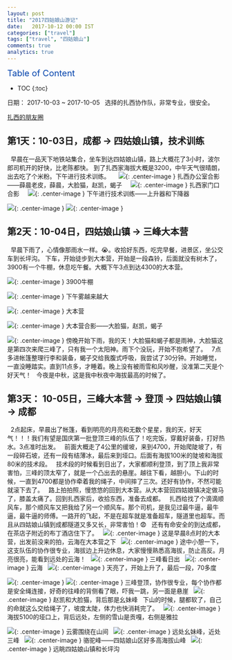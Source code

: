 ```yaml
---
layout: post
title: "2017四姑娘山游记"
date:   2017-10-12 00:00 IST
categories: ["travel"]
tags: ["travel", "四姑娘山"]
comments: true
analytics: true
---
```


<span/>

<span style="color: #0645ad; font-size:20px">Table of Content<span/>

  * TOC
  {:toc}

日期： 2017-10-03 ~ 2017-10-05
 
选择的扎西协作队，非常专业，很安全。

[扎西的朋友圈](https://mp.weixin.qq.com/s?__biz=MzAxMzE0NDkyMA==&mid=2654142063&idx=1&sn=1920a79a5ffae73b1eca423f75fb06b1&chksm=80615858b716d14e13d18af075e36fc6f7d651cd405cab6f53e7f3cb1c987f241d6d12b84ba7&mpshare=1&scene=1&srcid=10052L4j94A1DoTv7RxUolZk&key=04f08709c100f7bd80b5472761dfa43fe60496946dc5b653d3fd0ea1f19353cf4ddc388ee74ced5cb4a5b8ba3d85c3b7a39a8c2a3b03834144a16a0ecf34edd680c122dc769cfbb3177193ef9e086d62&ascene=0&uin=MjMwNTE4NTUyMQ%3D%3D&devicetype=iMac+MacBookPro11%2C3+OSX+OSX+10.11.4+build(15E65)&version=12020610&nettype=WIFI&fontScale=100&pass_ticket=wMS3Zz%2Fyf0PyP4sOQ2xoUZ84WYXQF3FqJ6yDpI9w4oVnf65d02pGykpqGnqIvsIY)
 
## 第1天：10-03日，成都 -> 四姑娘山镇，技术训练
 
早晨在一品天下地铁站集合，坐车到达四姑娘山镇，路上大概花了3小时，波尔郎司机开的好快，比老陈都快。
到了扎西家海拔大概是3200，中午天气很晴朗，出去吃了个米粉。下午进行技术训练。
 
 
![](/images/2017101401.jpeg){: .center-image }
扎西办公室合影——薛晨老皮，薛晨，大脸猫，赵凯，蝎子
 
 
![](/images/2017101402.jpeg){: .center-image }
扎西家门口合影
 
 
![](/images/2017101403.jpeg){: .center-image }
下午进行技术训练——上升器和下降器

![](/images/2017101404.jpeg){: .center-image }
![](/images/2017101405.jpeg){: .center-image }

## 第2天：10-04日，四姑娘山镇 -> 三峰大本营 
 
早晨下雨了，心情像那雨水一样。😭。收拾好东西，吃完早餐，进景区，坐公交车到长坪沟。
下车，开始徒步到大本营，开始是一段森铃，后面就没有树木了，3900有一个牛棚，休息吃午餐。大概下午3点到达4300的大本营。

![](/images/2017101406.jpeg){: .center-image }
3900牛棚

![](/images/2017101407.jpeg){: .center-image }
下午雾越来越大

![](/images/2017101408.jpeg){: .center-image }
大本营

![](/images/2017101409.jpeg){: .center-image }
大本营合影——大脸猫，赵凯，蝎子

![](/images/2017101410.jpeg){: .center-image }
傍晚开始下雨，我的天！大脸猫和蝎子都是雨神，大脸猫这是第四次来爬三峰了，只有我一个太阳神。雨下个没玩，开始不抱希望了。
 
7点多进帐篷整理行李和装备，蝎子交给我腹式呼吸，我尝试了30分钟。开始睡觉，一直没睡踏实。直到11点多，才睡着。晚上没有被雨雪和风吵醒，没准第二天是个好天气！
 
今夜是中秋，这是我中秋夜中海拔最高的时候了。
 
 
## 第3天： 10-05日，三峰大本营 -> 登顶 -> 四姑娘山镇 -> 成都
 
2点起床，早晨出了帐篷，看到明亮的月亮和无数个星星，我的天，好天气！！！我们有望是国庆第一批登顶三峰的队伍了！吃完饭，穿戴好装备，打好热水。3点准时出发。
 
前面大概走了4公里的缓坡，来到4700，开始爬陡坡了，有一段碎石坡，还有一段有结薄冰，最后来到垭口。后面有海拔100米的陡坡和海拔80米的技术段。
 
技术段的时候看到日出了，大家都顺利登顶，到了顶上我非常害怕，三峰的顶太窄了，就是一个凸出去的悬崖。越往下看，越胆小。下山的时候，一直到4700都是协作牵着我的绳子，中间摔了三次。还好有协作，不然可能就滚下去了。
 
路上拍拍照，慢悠悠的回到大本营。从大本营回四姑娘镇决定做马了，膝盖太痛了。回到扎西家后，收拾东西，准备去成都。
 
扎西给找了个滴滴顺风车，那个顺风车又把我给了另一个顺风车。那个司机，是我见过最牛逼，最牛逼，最牛逼的师傅。一路开的飞起，不是在超车就是准备超车，隧道里也超车。而且从四姑娘山镇到成都隧道又多又长，非常害怕！😨
 
还有有命安全的到达成都，在茶店子附近的布丁酒店住下了。
 
![](/images/2017101411.jpeg){: .center-image }
这是早晨8点时的大本营，出发前没来的拍，云海在大本营之下
 
![](/images/2017101412.jpeg){: .center-image }
途中小憩一下，这支队伍的协作很专业，海拔边上升边休息，大家慢慢熟悉高海拔，防止高反。月亮很亮，能看到远处的云海！
 
![](/images/2017101413.jpeg){: .center-image }
三峰看日出
 
![](/images/2017101414.jpeg){: .center-image }
云海
 
![](/images/2017101415.jpeg){: .center-image }
天亮了，开始上升了，最后一段，70多度

![](/images/2017101416.jpeg){: .center-image }
![](/images/2017101417.jpeg){: .center-image }
三峰登顶，协作很专业，每个协作都是安全绳连接，好奇的往峰的背侧看了眼，吓我一跳，另一面是悬崖
 
![](/images/2017101418.jpeg){: .center-image }
赵凯和大脸猫，背后那是幺妹峰
 
下山的时候，腿都软了，自己的命就这么交给绳子了，坡度太陡，体力也快消耗完了。
 
![](/images/2017101419.jpeg){: .center-image }
海拔5100的垭口上，背后远处，左侧的雪山是贡嘎，右侧是雅拉

![](/images/2017101420.jpeg){: .center-image }
云雾围绕在山间
 
![](/images/2017101421.jpeg){: .center-image }
远处幺妹峰，近处三峰
 
![](/images/2017101422.jpeg){: .center-image }
骆驼峰——四姑娘山区好多高海拔山峰
 
![](/images/2017101423.jpeg){: .center-image }
远眺四姑娘山镇和长坪沟

